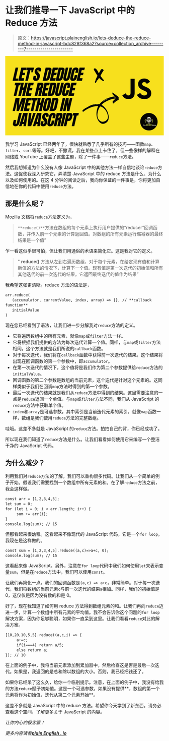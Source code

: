 # 让我们推导一下 JavaScript 中的 Reduce 方法

> 原文：<https://javascript.plainenglish.io/lets-deduce-the-reduce-method-in-javascript-bdc828f368a2?source=collection_archive---------7----------------------->

![](img/fa36d827ceebe101729f0051af277f6c.png)

我学习 JavaScript 已经两年了，很快就熟悉了几乎所有的技巧——函数`map`、`filter`、`sort`等等。好吧，不撒谎，我在某些点上卡住了，但一些像样的解释在网络或 YouTube 上覆盖了这些主题，除了一件事——`reduce`方法。

然后我想知道为什么没有人像 JavaScript 中的其他方法一样自信地谈论`reduce`方法。这促使我深入研究它，弄清楚 JavaScript 中的 reduce 方法是什么、为什么以及如何使用的。在这 4 分钟的阅读之后，我向你保证的一件事是，你将更加自信地在你的代码中使用`reduce`方法。

## 那是什么呢？

Mozilla 文档将`reduce`方法定义为，

> `**reduce()**`方法在数组的每个元素上执行用户提供的“reducer”回调函数，并传入前一个元素的计算返回值。对数组的所有元素运行缩减器的最终结果是一个值”

乍一看这似乎很可怕，但让我们用通俗的术语来简化它。这是我对它的定义。

> " **reduce()** 方法从左到右遍历数组，对于每个元素，在给定现有值和计算新值的方法的情况下，计算下一个值。现有值是第一次迭代的初始值和所有其他迭代的前一次迭代的结果。它返回最终迭代的值作为结果”

我希望这张更清晰。reduce 方法的语法是，

```
arr.reduce(
   (accumulator, currentValue, index, array) => {}, // **callback function** 
   initialValue 
)
```

现在您已经看到了语法，让我们进一步分解我对`reduce`方法的定义。

*   它将遍历数组中的所有元素，就像`map`或`filter`方法一样。
*   它将根据我们提供的方法为每次迭代计算一个值。同样，与`map`或`filter`方法相同。这个方法就是我们所说的`callback`函数。
*   对于每次迭代，我们将在`callback`函数中获得前一次迭代的结果。这个结果将出现在回调函数的第一个参数中，即`accumulator`。
*   在第一次迭代的情况下，这个值将是我们作为第二个参数提供给`reduce`方法的`initialValue`。
*   回调函数的第二个参数是数组的当前元素，这个迭代是针对这个元素的。这同样类似于我们在回调`map`方法时得到的第一个参数。
*   最后一次迭代的结果就是我们从`reduce`方法中得到的结果。这里需要注意的一点是`reduce`返回一个单值。与`map`或`filter`方法不同，我们从 JavaScript 的`reduce`方法中获取单个值。
*   `index`和`array`是可选参数，其中索引是当前迭代元素的索引，就像`map`函数一样，数组是我们使用`reduce`方法的完整数组。

哇哦。这差不多就是 JavaScript 的`reduce`方法。拍拍自己的背，你已经成功了。

所以现在我们知道了`reduce`方法是什么。让我们看看如何使用它来编写一个整洁干净的 JavaScript 代码。

## 为什么减少？

利用我们对`reduce`方法的了解，我们可以重构很多代码。让我们从一个简单的例子开始。假设我们需要找到一个数组中所有元素的和。在了解`reduce`方法之前，我会这样做。

```
const arr = [1,2,3,4,5];
let sum = 0;
for (let i = 0; i < arr.length; i++) {
     sum += arr[i]; 
} 
console.log(sum); // 15
```

但那看起来很幼稚。这看起来不像现代的 JavaScript 代码，它是一个`for loop`。我现在是这样做的。

```
const sum = [1,2,3,4,5].reduce((a,c)=>a+c, 0);
console.log(sum); // 15
```

这看起来像 JavaScript。另外，注意在`for loop`代码中我们如何使用`let`来表示变量`sum`，但是在`reduce`方法中，我们可以使用`const`。

让我们再简化一点。我们的回调函数是`(a,c) => a+c`，非常简单。对于每一次迭代，我们将数组的当前元素`c`与前一次迭代的结果`a`相加。同样，我们的初始值是 0，这仅仅是因为没有数的和是 0。

好了，现在我知道了如何用 reduce 方法得到数组元素的和。让我们再向`reduce`迈进一步，计算一个数组中所有元素的平均值。我不会告诉你这个问题的`for loop`解决方案，因为你足够聪明，如果你一直呆到这里。让我们看看`reduce`对此的解决方案。

```
[10,20,10,5,5].reduce((a,c,i) => {
     a+=c;
     if(i===4) return a/5; 
     else return a;
}); // 10
```

在上面的例子中，我将当前元素添加到累加器中，然后检查这是否是最后一次迭代。如果是，我返回的是总和除以数组的大小。否则，我已经把钱还了。

如果你已经呆了这么久，给你一个临别提示。注意，在上面的例子中，我没有给我的方法`reduce`赋予初始值。这是一个可选参数，如果没有提供**，数组的第一个元素将作为初始值，迭代从第二个元素开始**。

这差不多就是 JavaScript 中的 reduce 方法。希望你今天学到了新东西。请务必查看这个空间，了解更多关于 JavaScript 的内容。

*让你内心的极客赢！*

*更多内容请看*[***plain English . io***](http://plainenglish.io/)